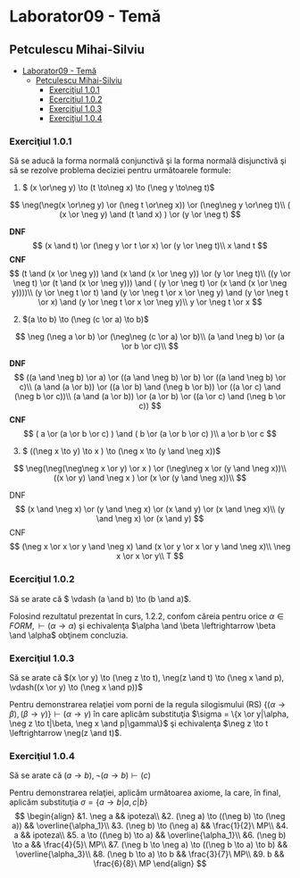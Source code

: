 # Laborator09 - Temă 

## Petculescu Mihai-Silviu

- [Laborator09 - Temă](#laborator09---temă)
  - [Petculescu Mihai-Silviu](#petculescu-mihai-silviu)
    - [Exerciţiul 1.0.1](#exerciţiul-101)
    - [Ecerciţiul 1.0.2](#ecerciţiul-102)
    - [Exerciţiul 1.0.3](#exerciţiul-103)
    - [Exerciţiul 1.0.4](#exerciţiul-104)

### Exerciţiul 1.0.1

Să se aducă la forma normală conjunctivă şi la forma normală disjunctivă şi să se rezolve problema deciziei pentru următoarele formule:

1. $ (x \or\neg y) \to (t \to\neg x) \to (\neg y \to\neg t)$

$$
\neg(\neg(x \or\neg y) \or (\neg t \or\neg x)) \or (\neg\neg y \or\neg t)\\
( (x \or \neg y) \and (t \and x) ) \or (y \or \neg t)
$$

**DNF**
$$
(x \and t) \or (\neg y \or t \or x) \or (y \or \neg t)\\
x \and t
$$
**CNF**
$$
(t \and (x \or \neg y)) \and (x \and (x \or \neg y)) \or (y \or \neg t)\\
((y \or \neg t) \or (t \and (x \or \neg y))) \and ( (y \or \neg t) \or (x \and (x \or \neg y))))\\
(y \or \neg t \or t) \and (y \or \neg t \or x \or \neg y) \and (y \or \neg t \or x) \and (y \or \neg t \or x \or \neg y)\\
y \or \neg t \or x
$$

2. $(a \to b) \to (\neg (c \or a) \to b)$

$$
\neg (\neg a \or b) \or (\neg\neg (c \or a) \or b)\\
(a \and \neg b) \or (a \or b \or c)\\
$$

**DNF**
$$
((a \and \neg b) \or a) \or ((a \and \neg b) \or b) \or ((a \and \neg b) \or c)\\
(a \and (a \or b)) \or ((a \or b) \and (\neg b \or b)) \or ((a \or c) \and (\neg b \or c))\\
(a \and (a \or b)) \or (a \or b) \or ((a \or c) \and (\neg b \or c))
$$
**CNF**
$$
( a \or (a \or b \or c) ) \and ( b \or (a \or b \or c) )\\
a \or b \or c
$$


3. $ ((\neg x \to y) \to x ) \to (\neg x \to (y \and \neg x))$

$$
\neg(\neg(\neg\neg x \or y) \or x ) \or (\neg\neg x \or (y \and \neg x))\\
((x \or y) \and \neg x ) \or (x \or (y \and \neg x))\\
$$

DNF
$$
(x \and \neg x) \or (y \and \neg x) \or (x \and y) \or (x \and \neg x)\\
(y \and \neg x) \or (x \and y)
$$
CNF
$$
(\neg x \or x \or y \and \neg x) \and (x \or y \or x \or y \and \neg x)\\
\neg x \or x \or y\\
T
$$

### Ecerciţiul 1.0.2

Să se arate că $ \vdash (a \and b) \to (b \and a)$.

Folosind rezultatul prezentat în curs, 1.2.2, confom căreia pentru orice $\alpha \in FORM, \vdash (\alpha \to \alpha)$ şi echivalenţa $\alpha \and \beta \leftrightarrow \beta \and \alpha$ obţinem concluzia.

### Exerciţiul 1.0.3

Să se arate că $(x \or y) \to (\neg z \to t), \neg(z \and t) \to (\neg x \and p), \vdash((x \or y) \to (\neg x \and p))$

Pentru demonstrarea relaţiei vom porni de la regula silogismului (RS) $\{(\alpha \to \beta), (\beta \to \gamma)\} \vdash (\alpha \to \gamma)$ în care aplicăm substituţia $\sigma = \{x \or y|\alpha, \neg z \to t|\beta, \neg x \and p|\gamma\}$ şi echivalenţa $\neg z \to t \leftrightarrow \neg(z \and t)$.

### Exerciţiul 1.0.4

Să se arate că $(a \to b), \neg(a \to b) \vdash (c)$

Pentru demonstrarea relaţiei, aplicăm următoarea axiome, la care, în final, aplicăm substituţia $\sigma = \{a \to b|a, c|b\}$
$$
\begin{align}
&1. \neg a  && ipoteza\\
&2. (\neg a) \to ((\neg b) \to (\neg a)) && \overline{\alpha_1}\\
&3. (\neg b) \to (\neg a) && \frac{1}{2}\ MP\\
&4. a && ipoteza\\
&5. a \to ((\neg b) \to a) && \overline{\alpha_1}\\
&6. (\neg b) \to a && \frac{4}{5}\ MP\\
&7. (\neg b \to \neg a) \to ((\neg b \to a) \to b) && \overline{\alpha_3}\\
&8. (\neg b \to a) \to b && \frac{3}{7}\ MP\\
&9. b && \frac{6}{8}\ MP
\end{align}
$$


